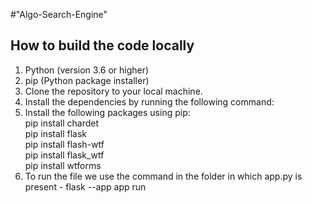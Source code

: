 #"Algo-Search-Engine" 

## How to build the code locally

1. Python (version 3.6 or higher)
2. pip (Python package installer)
3. Clone the repository to your local machine.
4. Install the dependencies by running the following command:
5. Install the following packages using pip:<br />
      pip install chardet<br />
      pip install flask<br />
      pip install flash-wtf<br />
      pip install flask_wtf<br />
      pip install wtforms<br />
6. To run the file we use the command in the folder in which app.py is present - flask --app app run
